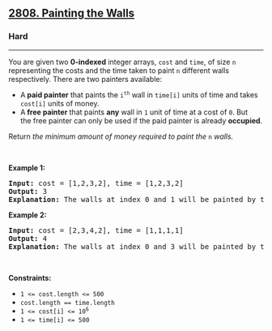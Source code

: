 <h2><a href="https://leetcode.com/problems/painting-the-walls/description/">2808. Painting the Walls</a></h2><h3>Hard</h3><hr><p>You are given two <strong>0-indexed</strong> integer arrays,&nbsp;<code>cost</code> and <code>time</code>, of size <code>n</code> representing the costs and the time taken to paint <code>n</code> different walls respectively. There are two painters available:</p>

<ul>
	<li>A<strong>&nbsp;paid painter</strong>&nbsp;that paints the <code>i<sup>th</sup></code> wall in <code>time[i]</code> units of time and takes <code>cost[i]</code> units of money.</li>
	<li>A<strong>&nbsp;free painter</strong> that paints&nbsp;<strong>any</strong> wall in <code>1</code> unit of time at a cost of <code>0</code>. But the&nbsp;free painter can only be used if the paid painter is already <strong>occupied</strong>.</li>
</ul>

<p>Return <em>the minimum amount of money required to paint the </em><code>n</code><em>&nbsp;walls.</em></p>

<p>&nbsp;</p>
<p><strong class="example">Example 1:</strong></p>

<pre>
<strong>Input:</strong> cost = [1,2,3,2], time = [1,2,3,2]
<strong>Output:</strong> 3
<strong>Explanation:</strong> The walls at index 0 and 1 will be painted by the paid painter, and it will take 3 units of time; meanwhile, the free painter will paint the walls at index 2 and 3, free of cost in 2 units of time. Thus, the total cost is 1 + 2 = 3.
</pre>

<p><strong class="example">Example 2:</strong></p>

<pre>
<strong>Input:</strong> cost = [2,3,4,2], time = [1,1,1,1]
<strong>Output:</strong> 4
<strong>Explanation:</strong> The walls at index 0 and 3 will be painted by the paid painter, and it will take 2 units of time; meanwhile, the free painter will paint the walls at index 1 and 2, free of cost in 2 units of time. Thus, the total cost is 2 + 2 = 4.
</pre>

<p>&nbsp;</p>
<p><strong>Constraints:</strong></p>

<ul>
	<li><code>1 &lt;= cost.length &lt;= 500</code></li>
	<li><code>cost.length == time.length</code></li>
	<li><code>1 &lt;= cost[i] &lt;= 10<sup>6</sup></code></li>
	<li><code>1 &lt;= time[i] &lt;= 500</code></li>
</ul>
